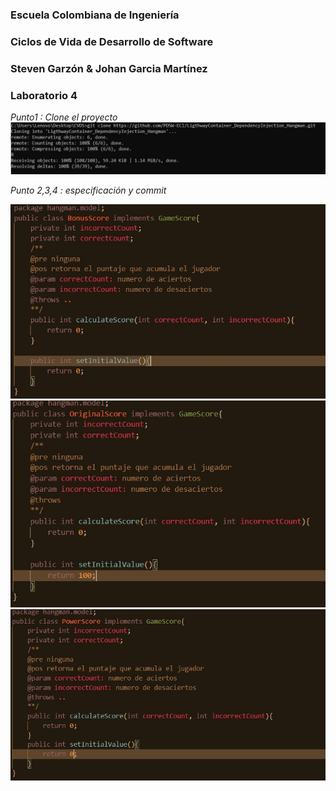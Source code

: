 ### Escuela Colombiana de Ingeniería

### Ciclos de Vida de Desarrollo de Software

### Steven Garzón & Johan Garcia Martínez

### Laboratorio 4

*Punto1 : Clone el proyecto*
![](img/punto1.JPG)

*Punto 2,3,4 : especificación y commit*

![](img/punto2bonus.JPG)
![](img/punto2Original.JPG)
![](img/punto2Power.JPG)



